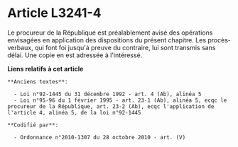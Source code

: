 # Article L3241-4

Le procureur de la République est préalablement avisé des opérations envisagées en application des dispositions du présent
chapitre. Les procès-verbaux, qui font foi jusqu'à preuve du contraire, lui sont transmis sans délai. Une copie en est
adressée à l'intéressé.

**Liens relatifs à cet article**

	**Anciens textes**:

	  - Loi n°92-1445 du 31 décembre 1992 - art. 4 (Ab), alinéa 5
	  - Loi n°95-96 du 1 février 1995 - art. 23-1 (Ab), alinéa 5, ecqc le procureur de la République, art. 23-2 (Ab), ecqc l'application de l'article 4, alinéa 5, de la loi n°92-1445

	**Codifié par**:

	  - Ordonnance n°2010-1307 du 28 octobre 2010 - art. (V)
